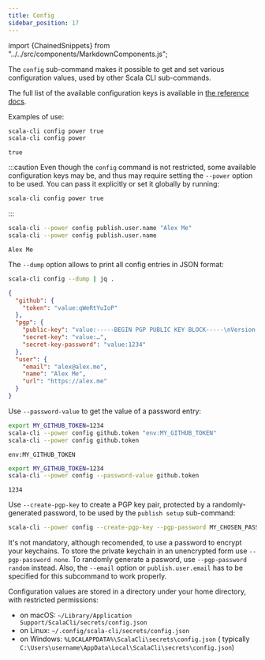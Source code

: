 ```yaml
---
title: Config
sidebar_position: 17
---
```


import {ChainedSnippets} from "../../src/components/MarkdownComponents.js";

The `config` sub-command makes it possible to get and set various configuration values, used by
other Scala CLI sub-commands.

The full list of the available configuration keys is available in [the reference docs](../reference/commands.md#config).

Examples of use:
<ChainedSnippets>

```bash ignore
scala-cli config power true
scala-cli config power
```

```text
true
```

</ChainedSnippets>

:::caution
Even though the `config` command is not restricted, some available configuration keys may be, and thus may
require setting the `--power` option to be used.
You can pass it explicitly or set it globally by running:
```bash ignore
scala-cli config power true
```
:::

<ChainedSnippets>

```bash
scala-cli --power config publish.user.name "Alex Me"
scala-cli --power config publish.user.name
```

```text
Alex Me
```

</ChainedSnippets>

The `--dump` option allows to print all config entries in JSON format:
<ChainedSnippets>

```bash
scala-cli config --dump | jq .
```

```json
{
  "github": {
    "token": "value:qWeRtYuIoP"
  },
  "pgp": {
    "public-key": "value:-----BEGIN PGP PUBLIC KEY BLOCK-----\nVersion: BCPG v1.68\n\n…\n-----END PGP PUBLIC KEY BLOCK-----\n",
    "secret-key": "value:…",
    "secret-key-password": "value:1234"
  },
  "user": {
    "email": "alex@alex.me",
    "name": "Alex Me",
    "url": "https://alex.me"
  }
}
```

</ChainedSnippets>

Use `--password-value` to get the value of a password entry:

<ChainedSnippets>

```bash
export MY_GITHUB_TOKEN=1234
scala-cli --power config github.token "env:MY_GITHUB_TOKEN"
scala-cli --power config github.token
```

```text
env:MY_GITHUB_TOKEN
```

```bash
export MY_GITHUB_TOKEN=1234
scala-cli --power config --password-value github.token
```

```text
1234
```

</ChainedSnippets>

Use `--create-pgp-key` to create a PGP key pair, protected by a randomly-generated password, to
be used by the `publish setup` sub-command:

```sh
scala-cli --power config --create-pgp-key --pgp-password MY_CHOSEN_PASSWORD --email "some_email"
```

It's not mandatory, although recomended, to use a password to encrypt your keychains.
To store the private keychain in an unencrypted form use `--pgp-password none`.
To randomly generate a pasword, use `--pgp-password random` instead.
Also, the `--email` option or `publish.user.email` has to be specified for this subcommand to work properly.

Configuration values are stored in a directory under your home directory, with restricted permissions:

- on macOS: `~/Library/Application Support/ScalaCli/secrets/config.json`
- on Linux: `~/.config/scala-cli/secrets/config.json`
- on Windows: `%LOCALAPPDATA%\ScalaCli\secrets\config.json` (
  typically `C:\Users\username\AppData\Local\ScalaCli\secrets\config.json`)
